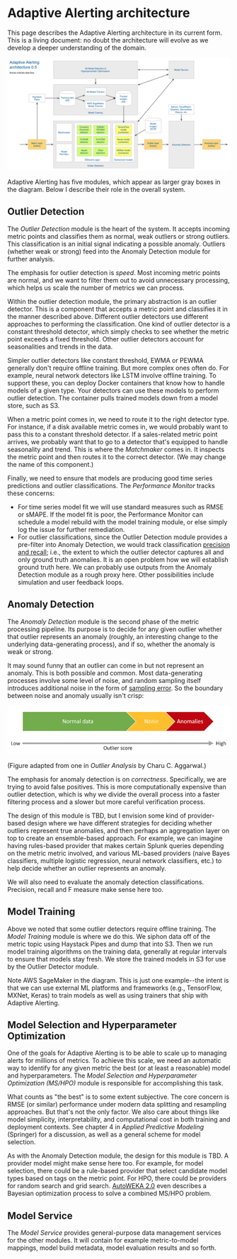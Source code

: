 # Adaptive Alerting architecture

This page describes the Adaptive Alerting architecture in its current form. This
is a living document: no doubt the architecture will evolve as we develop a
deeper understanding of the domain.

![Adaptive Alerting architecture](images/aa-arch-0.5.png)

Adaptive Alerting has five modules, which appear as larger gray boxes in the
diagram. Below I describe their role in the overall system.

## Outlier Detection

The _Outlier Detection_ module is the heart of the system. It accepts incoming
metric points and classifies them as normal, weak outliers or strong outliers.
This classification is an initial signal indicating a possible anomaly. Outliers
(whether weak or strong) feed into the Anomaly Detection module for further
analysis.

The emphasis for outlier detection is _speed_. Most incoming metric points are
normal, and we want to filter them out to avoid unnecessary processing, which
helps us scale the number of metrics we can process.

Within the outlier detection module, the primary abstraction is an outlier
detector. This is a component that accepts a metric point and classifies it in
the manner described above. Different outlier detectors use different approaches
to performing the classification. One kind of outlier detector is a constant
threshold detector, which simply checks to see whether the metric point exceeds
a fixed threshold. Other outlier detectors account for seasonalities and trends
in the data.

Simpler outlier detectors like constant threshold, EWMA or PEWMA generally don't
require offline training. But more complex ones often do. For example, neural
network detectors like LSTM involve offline training. To support these, you can
deploy Docker containers that know how to handle models of a given type. Your
detectors can use these models to perform outlier detection. The container pulls
trained models down from a model store, such as S3.

When a metric point comes in, we need to route it to the right detector type.
For instance, if a disk available metric comes in, we would probably want to
pass this to a constant threshold detector. If a sales-related metric point
arrives, we probably want that to go to a detector that's equipped to handle
seasonality and trend. This is where the _Matchmaker_ comes in. It inspects the
metric point and then routes it to the correct detector. (We may change the name
of this component.)

Finally, we need to ensure that models are producing good time series
predictions and outlier classifications. The _Performance Monitor_ tracks these
concerns:

- For time series model fit we will use standard measures such as RMSE or sMAPE.
  If the model fit is poor, the Performance Monitor can schedule a model rebuild
  with the model training module, or else simply log the issue for further
  remediation.
- For outlier classifications, since the Outlier Detection module provides a
  pre-filter into Anomaly Detection, we would track classification
  [precision and recall](https://en.wikipedia.org/wiki/Precision_and_recall);
  i.e., the extent to which the outlier detector captures all and only ground
  truth anomalies. It is an open problem how we will establish ground truth
  here. We can probably use outputs from the Anomaly Detection module as a
  rough proxy here. Other possibilities include simulation and user feedback
  loops.

## Anomaly Detection

The _Anomaly Detection_ module is the second phase of the metric processing
pipeline. Its purpose is to decide for any given outlier whether that outlier
represents an anomaly (roughly, an interesting change to the underlying
data-generating process), and if so, whether the anomaly is weak or strong.

It may sound funny that an outlier can come in but not represent an anomaly.
This is both possible and common. Most data-generating processes involve some
level of noise, and random sampling itself introduces additional noise in the
form of [sampling error](https://en.wikipedia.org/wiki/Sampling_error). So the
boundary between noise and anomaly usually isn't crisp:

![Noise vs anomalies](./images/normal-noise-anomaly.png)

(Figure adapted from one in _Outlier Analysis_ by Charu C. Aggarwal.)

The emphasis for anomaly detection is on _correctness_. Specifically, we are
trying to avoid false positives. This is more computationally expensive than
outlier detection, which is why we divide the overall process into a faster
filtering process and a slower but more careful verification process.

The design of this module is TBD, but I envision some kind of provider-based
design where we have different strategies for deciding whether outliers
represent true anomalies, and then perhaps an aggregation layer on top to
create an ensemble-based approach. For example, we can imagine having
rules-based provider that makes certain Splunk queries depending on the metric
metric involved, and various ML-based providers (naive Bayes classifiers,
multiple logistic regression, neural network classifiers, etc.) to help decide
whether an outlier represents an anomaly.

We will also need to evaluate the anomaly detection classifications. Precision,
recall and F measure make sense here too.

## Model Training

Above we noted that some outlier detectors require offline training. The _Model
Training_ module is where we do this. We siphon data off of the metric topic
using Haystack Pipes and dump that into S3. Then we run model training
algorithms on the training data, generally at regular intervals to ensure that
models stay fresh. We store the trained models in S3 for use by the Outlier
Detector module.

Note AWS SageMaker in the diagram. This is just one example--the intent is that
we can use external ML platforms and frameworks (e.g., TensorFlow, MXNet, Keras)
to train models as well as using trainers that ship with Adaptive Alerting.

## Model Selection and Hyperparameter Optimization

One of the goals for Adaptive Alerting is to be able to scale up to managing
alerts for millions of metrics. To achieve this scale, we need an automatic way
to identify for any given metric the best (or at least a reasonable) model and
hyperparameters. The _Model Selection and Hyperparameter Optimization (MS/HPO)_
module is responsible for accomplishing this task.

What counts as "the best" is to some extent subjective. The core concern is RMSE
(or similar) performance under modern data splitting and resampling approaches.
But that's not the only factor. We also care about things like model simplicity,
interpretability, and computational cost in both training and deployment
contexts. See chapter 4 in _Applied Predictive Modeling_ (Springer) for a
discussion, as well as a general scheme for model selection.

As with the Anomaly Detection module, the design for this module is TBD. A
provider model might make sense here too. For example, for model selection,
there could be a rule-based provider that select candidate model types based on
tags on the metric point. For HPO, there could be providers for random search
and grid search. [AutoWEKA 2.0](http://www.jmlr.org/papers/volume18/16-261/16-261.pdf)
even describes a Bayesian optimization process to solve a combined MS/HPO
problem.

## Model Service

The _Model Service_ provides general-purpose data management services for the
other modules. It will contain for example metric-to-model mappings, model build
metadata, model evaluation results and so forth.
